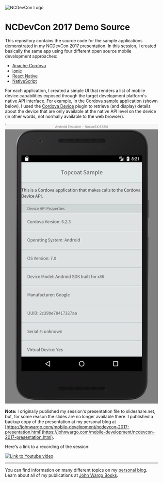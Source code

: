 ![NCDevCon Logo](http://ncdevcon.com/skins/bootstrap/assets/img/ncdevcon-logo.png)
# NCDevCon 2017 Demo Source

This repository contains the source code for the sample applications demonstrated in my NCDevCon 2017 presentation. In this session, I created basically the same app using four different open source mobile development approaches:

+ [Apache Cordova](http://cordova.io)
+ [Ionic](https://ionicframework.com/)
+ [React Native](https://facebook.github.io/react-native/)
+ [NativeScript](https://www.nativescript.org/)

For each application, I created a simple UI that renders a list of mobile device capabilities exposed through the target development platform's native API interface. For example, in the Cordova sample application (shown below), I used the [Cordova Device](https://cordova.apache.org/docs/en/latest/reference/cordova-plugin-device/) plugin to retrieve (and display) details about the device that are only available at the native API level on the device (in other words, not normally available to the web browser).

![Cordova application sample](images/figure-01.png)

**Note:** I originally published my session's presentation file to slideshare.net, but, for some reason the slides are no longer available there. I published a backup copy of the presentation at my personal blog at [https://johnwargo.com/mobile-development/ncdevcon-2017-presentation.html](https://johnwargo.com/mobile-development/ncdevcon-2017-presentation.html).

Here's a link to a recording of the session:

[![Link to Youtube video](http://img.youtube.com/vi/nYHdbvPewu4/0.jpg)](http://www.youtube.com/watch?v=nYHdbvPewu4 "Cross Platform Mobile Development Using Open Source Tools")

***

You can find information on many different topics on my [personal blog](http://www.johnwargo.com). Learn about all of my publications at [John Wargo Books](http://www.johnwargobooks.com).